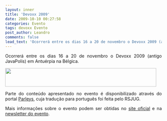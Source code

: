 ```yaml
---
layout: inner
title: 'Devoxx 2009'
date: 2009-10-10 00:27:58
categories: Evento
tags: devoxx Evento
post_author: Leandro
comments: false
lead_text: 'Ocorrerá entre os dias 16 a 20 de novembro o Devoxx 2009 (antigo JavaPolis) em Antuérpia na Bélgica. Parte do conteúdo apresentado no evento é disponibilizado através do portal Parleys, cuja tradução para português foi feita pelo RSJUG. Mais informações s...'
---
```


<p style="text-align: justify;">Ocorrerá entre os dias 16 a 20 de novembro o Devoxx 2009 (antigo JavaPolis) em Antuérpia na Bélgica.</p>
<p style="text-align: justify;"><a href="http://www.devoxx.com"><img class="aligncenter" src="img/Devoxx09-486x60_wit.gif" alt="" width="486" height="60" /></a></p>
<p style="text-align: justify;">Parte do conteúdo apresentado no evento é disponibilizado através do portal <a href="http://www.parleys.com">Parleys</a>, cuja tradução para português foi feita pelo RSJUG.</p>
<p style="text-align: justify;">Mais informações sobre o evento podem ser obtidas no <a href="http://www.devoxx.com">site oficial</a> e na <a href="http://www.devoxx.com/display/DV09/Newsletter">newsletter do evento</a>.</p>